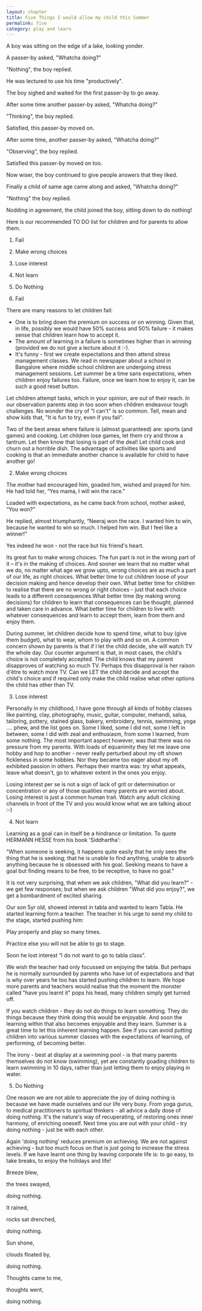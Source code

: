 ```yaml
---
layout: chapter
title: Five Things I would allow my child this Summer
permalink: five
category: play and learn
---
```


A boy was sitting on the edge of a lake, looking yonder.

A passer-by asked, "Whatcha doing?"

"Nothing", the boy replied.

He was lectured to use his time "productively".

The boy sighed and waited for the first passer-by to go away.

After some time another passer-by asked, "Whatcha doing?"

"Thinking", the boy replied.

Satisfied, this passer-by moved on.

After some time, another passer-by asked, "Whatcha doing?"

"Observing", the boy replied.

Satisfied this passer-by moved on too.

Now wiser, the boy continued to give people answers that they liked.

Finally a child of same age came along and asked, "Whatcha doing?"

"Nothing" the boy replied.

Nodding in agreement, the child joined the boy, sitting down to do nothing!


Here is our recommended TO DO list for children and for parents to allow them.

1. Fail
2. Make wrong choices
3. Lose interest
4. Not learn
5. Do Nothing


1. Fail

There are many reasons to let children fail:

* One is to bring down the premium on success or on winning. Given that, in life, possibly we would have 50% success and 50% failure - it makes sense that children learn how to accept it.
* The amount of learning in a failure is sometimes higher than in winning (provided we do not give a lecture about it :-).
* It's funny - first we create expectations and then attend stress management classes. We read in newspaper about a school in Bangalore where middle school children are undergoing stress management sessions. Let summer be a time sans expectations, when children enjoy failures too. Failure, once we learn how to enjoy it, can be such a good reset button.

Let children attempt tasks, which in your opinion, are out of their reach. In our observation parents step in too soon when children endeavour tough challenges. No wonder the cry of "I can't" is so common. Tell, mean and show kids that, "It is fun to try, even if you fail".

Two of the best areas where failure is (almost guaranteed) are: sports (and games) and cooking. Let children lose games, let them cry and throw a tantrum. Let then know that losing is part of the deal! Let child cook and churn out a horrible dish. The advantage of activities like sports and cooking is that an immediate another chance is available for child to have another go! 

2. Make wrong choices

The mother had encouraged him, goaded him, wished and prayed for him. He had told her, “Yes mama, I will win the race."

Loaded with expectations, as he came back from school, mother asked, “You won?"

He replied, almost triumphantly, “Neeraj won the race. I wanted him to win, because he wanted to win so much. I helped him win. But I feel like a winner!"

Yes indeed he won - not the race but his friend's heart.

Its great fun to make wrong choices. The fun part is not in the wrong part of it – it's in the making of choices. And sooner we learn that no matter what we do, no matter what age we grow upto, wrong choices are as much a part of our life, as right choices. What better time to cut children loose of your decision making and hence develop their own. What better time for children to realise that there are no wrong or right choices - just that each choice leads to a different consequences.What better time (by making wrong decisions) for children to learn that consequences can be thought, planned and taken care in advance. What better time for children to live with whatever consequences and learn to accept them, learn from them and enjoy them.

During summer, let children decide how to spend time, what to buy (give them budget), what to wear, whom to play with and so on. A common concern shown by parents is that if I let the child decide, she will watch TV the whole day. Our counter argument is that, in most cases, the child's choice is not completely accepted. The child knows that my parent disapproves of watching so much TV. Perhaps this disapproval is her raison d'être to watch more TV. Can we LET the child decide and accept the child's choice and if required only make the child realise what other options the child has other than TV.

3. Lose interest

Personally in my childhood, I have gone through all kinds of hobby classes like painting, clay, photography, music, guitar, computer, mehandi, salsa, tailoring, pottery, stained glass, bakery, embroidery, tennis, swimming, yoga .... phew, and the list goes on. Some I liked, some I did not, some I left in between, some I did with zeal and enthusiasm, from some I learned, from some nothing. The most important aspect however, was that there was no pressure from my parents. With loads of equanimity they let me leave one hobby and hop to another - never really perturbed about my oft shown fickleness in some hobbies. Nor they became too eager about my oft exhibited passion in others. Perhaps their mantra was: try what appeals, leave what doesn't, go to whatever extent in the ones you enjoy.

Losing interest per se is not a sign of lack of grit or determination or concentration or any of those qualities many parents are worried about. Losing interest is just a common human trait. Watch any adult clicking channels in front of the TV and you would know what we are talking about :-)

4. Not learn

Learning as a goal can in itself be a hindrance or limitation. To quote HERMANN HESSE from his book 'Siddhartha':

"When someone is seeking, it happens quite easily that he only sees the thing that he is seeking; that he is unable to find anything, unable to absorb anything because he is obsessed with his goal. Seeking means to have a goal but finding means to be free, to be receptive, to have no goal."

It is not very surprising, that when we ask children, "What did you learn?" - we get few responses; but when we ask children "What did you enjoy?", we get a bombardment of excited sharing.

Our son 5yr old, showed interest in tabla and wanted to learn Tabla. He started learning form a teacher. The teacher in his urge to send my child to the stage, started pushing him:

Play properly and play so many times.

Practice else you will not be able to go to stage.

Soon he lost interest “I do not want to go to tabla class”.

We wish the teacher had only focussed on enjoying the tabla. But perhaps he is normally surrounded by parents who have lot of expectations and that is why over years he too has started pushing children to learn. We hope more parents and teachers would realise that the moment the monster called "have you learnt it" pops his head, many children simply get turned off.

If you watch children - they do not do things to learn something. They do things because they think doing this would be enjoyable. And soon the learning within that also becomes enjoyable and they learn. Summer is a great time to let this inherent learning happen. See if you can avoid putting children into various summer classes with the expectations of learning, of performing, of becoming better.

The irony - best at display at a swimming pool - is that many parents themselves do not know (swimming), yet are constantly goading children to learn swimming in 10 days, rather than just letting them to enjoy playing in water.

5. Do Nothing

One reason we are not able to appreciate the joy of doing nothing is because we have made ourselves and our life very busy. From yoga gurus, to medical practitioners to spiritual thinkers - all advice a daily dose of doing nothing. It's the nature's way of recuperating, of restoring ones inner harmony, of enriching oneself. Next time you are out with your child - try doing nothing - just be with each other.

Again 'doing nothing' reduces premium on achieving. We are not against achieving - but too much focus on that is just going to increase the stress levels. If we have learnt one thing by leaving corporate life is: to go easy, to take breaks, to enjoy the holidays and life!

Breeze blew,

the trees swayed,

doing nothing.

It rained,

rocks sat drenched,

doing nothing.

Sun shone,

clouds floated by,

doing nothing.

Thoughts came to me,

thoughts went,

doing nothing.
